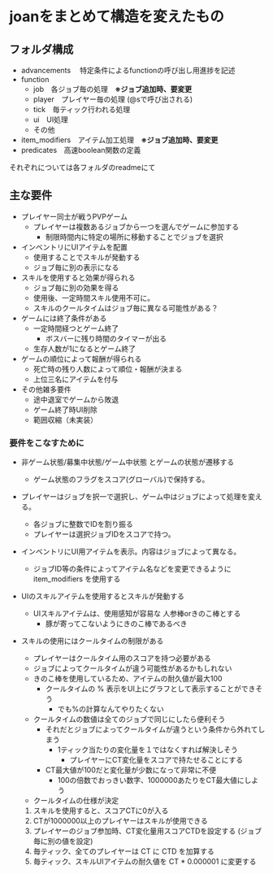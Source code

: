 
# joanをまとめて構造を変えたもの

## フォルダ構成
- advancements 　特定条件によるfunctionの呼び出し用進捗を記述
- function
  - job　各ジョブ毎の処理　**※ジョブ追加時、要変更**
  - player　プレイヤー毎の処理 (@sで呼び出される)
  - tick　毎ティック行われる処理
  - ui　UI処理
  - その他
- item_modifiers　アイテム加工処理　**※ジョブ追加時、要変更**
- predicates　高速boolean関数の定義

それぞれについては各フォルダのreadmeにて

## 主な要件
- プレイヤー同士が戦うPVPゲーム
  - プレイヤーは複数あるジョブから一つを選んでゲームに参加する
    - 制限時間内に特定の場所に移動することでジョブを選択
- インベントリにUIアイテムを配置
  - 使用することでスキルが発動する
  - ジョブ毎に別の表示になる
- スキルを使用すると効果が得られる
  - ジョブ毎に別の効果を得る
  - 使用後、一定時間スキル使用不可に。
  - スキルのクールタイムはジョブ毎に異なる可能性がある？
- ゲームには終了条件がある
  - 一定時間経つとゲーム終了
    - ボスバーに残り時間のタイマーが出る
  - 生存人数が1になるとゲーム終了
- ゲームの順位によって報酬が得られる
  - 死亡時の残り人数によって順位・報酬が決まる
  - 上位三名にアイテムを付与
- その他雑多要件
  - 途中退室でゲームから敗退
  - ゲーム終了時UI削除
  - 範囲収縮（未実装）

### 要件をこなすために
- 非ゲーム状態/募集中状態/ゲーム中状態 とゲームの状態が遷移する
  - ゲーム状態のフラグをスコア(グローバル)で保持する。

- プレイヤーはジョブを択一で選択し、ゲーム中はジョブによって処理を変える。
  - 各ジョブに整数でIDを割り振る
  - プレイヤーは選択ジョブIDをスコアで持つ。

- インベントリにUI用アイテムを表示。内容はジョブによって異なる。
  - ジョブID等の条件によってアイテム名などを変更できるように item_modifiers を使用する

- UIのスキルアイテムを使用するとスキルが発動する
  - UIスキルアイテムは、使用感知が容易な 人参棒orきのこ棒とする
    - 豚が寄ってこないようにきのこ棒であるべき

- スキルの使用にはクールタイムの制限がある
  - プレイヤーはクールタイム用のスコアを持つ必要がある
  - ジョブによってクールタイムが違う可能性があるかもしれない
  - きのこ棒を使用しているため、アイテムの耐久値が最大100
    - クールタイムの % 表示をUI上にグラフとして表示することができそう
      - でも%の計算なんてやりたくない
  - クールタイムの数値は全てのジョブで同じにしたら便利そう
    - それだとジョブによってクールタイムが違うという条件から外れてしまう
      - 1ティック当たりの変化量を１ではなくすれば解決しそう
        - プレイヤーにCT変化量をスコアで持たせることにする
    - CT最大値が100だと変化量が少数になって非常に不便
      - 100の倍数でおっきい数字、1000000あたりをCT最大値にしよう
  - クールタイムの仕様が決定
  1. スキルを使用すると、スコアCTに0が入る
  1. CTが1000000以上のプレイヤーはスキルが使用できる
  1. プレイヤーのジョブ参加時、CT変化量用スコアCTDを設定する (ジョブ毎に別の値を設定)
  1. 毎ティック、全てのプレイヤーは CT に CTD を加算する
  1. 毎ティック、スキルUIアイテムの耐久値を CT * 0.000001 に変更する

